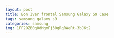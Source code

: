 ```yaml
---
layout: post
title: Bon Iver frontal Samsung Galaxy S9 Case
tags: samsung galaxy s9
categories: samsung
img: 1FF2OZB0q0dMgmFj30gRqRWeRt-3bJ6t2
---
```

